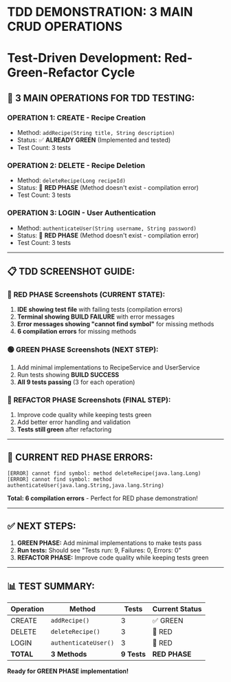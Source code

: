 # TDD DEMONSTRATION: 3 MAIN CRUD OPERATIONS
# Test-Driven Development: Red-Green-Refactor Cycle

## 🎯 **3 MAIN OPERATIONS FOR TDD TESTING:**

### **OPERATION 1: CREATE - Recipe Creation**
- Method: `addRecipe(String title, String description)`
- Status: ✅ **ALREADY GREEN** (Implemented and tested)
- Test Count: 3 tests

### **OPERATION 2: DELETE - Recipe Deletion** 
- Method: `deleteRecipe(Long recipeId)`
- Status: 🔴 **RED PHASE** (Method doesn't exist - compilation error)
- Test Count: 3 tests

### **OPERATION 3: LOGIN - User Authentication**
- Method: `authenticateUser(String username, String password)`
- Status: 🔴 **RED PHASE** (Method doesn't exist - compilation error)
- Test Count: 3 tests

---

## 📋 **TDD SCREENSHOT GUIDE:**

### 🔴 **RED PHASE Screenshots (CURRENT STATE):**
1. **IDE showing test file** with failing tests (compilation errors)
2. **Terminal showing BUILD FAILURE** with error messages
3. **Error messages showing "cannot find symbol"** for missing methods
4. **6 compilation errors** for missing methods

### 🟢 **GREEN PHASE Screenshots (NEXT STEP):**
1. Add minimal implementations to RecipeService and UserService
2. Run tests showing **BUILD SUCCESS**
3. **All 9 tests passing** (3 for each operation)

### 🔵 **REFACTOR PHASE Screenshots (FINAL STEP):**
1. Improve code quality while keeping tests green
2. Add better error handling and validation
3. **Tests still green** after refactoring

---

## 🔧 **CURRENT RED PHASE ERRORS:**

```
[ERROR] cannot find symbol: method deleteRecipe(java.lang.Long)
[ERROR] cannot find symbol: method authenticateUser(java.lang.String,java.lang.String)
```

**Total: 6 compilation errors** - Perfect for RED phase demonstration!

---

## ✅ **NEXT STEPS:**

1. **GREEN PHASE:** Add minimal implementations to make tests pass
2. **Run tests:** Should see "Tests run: 9, Failures: 0, Errors: 0"  
3. **REFACTOR PHASE:** Improve code quality while keeping tests green

---

## 📊 **TEST SUMMARY:**

| Operation | Method | Tests | Current Status |
|-----------|--------|-------|----------------|
| CREATE | `addRecipe()` | 3 | ✅ GREEN |
| DELETE | `deleteRecipe()` | 3 | 🔴 RED |  
| LOGIN | `authenticateUser()` | 3 | 🔴 RED |
| **TOTAL** | **3 Methods** | **9 Tests** | **RED PHASE** |

**Ready for GREEN PHASE implementation!**